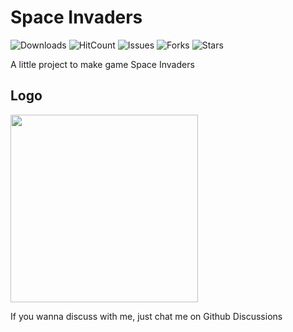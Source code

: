 # Space Invaders

![Downloads](https://img.shields.io/github/downloads/dedysteady/SpaceInvaders/total)
![HitCount](https://hits.dwyl.com/dedysteady/SpaceInvaders.svg?style=flat&show=unique)
![Issues](https://img.shields.io/github/issues/dedysteady/SpaceInvaders)
![Forks](https://img.shields.io/github/forks/dedysteady/SpaceInvaders)
![Stars](https://img.shields.io/github/stars/dedysteady/SpaceInvaders)

A little project to make game Space Invaders

## Logo
<img width="300" height="300" src="https://user-images.githubusercontent.com/45990233/175849824-43138e5c-ccdd-4c93-a832-df477450f88e.png">

If you wanna discuss with me, just chat me on Github Discussions
